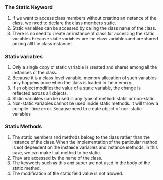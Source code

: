 ### The Static Keyword
1. If we want to access class members without creating an instance of the class, we need to declare the class members static.
2. Static variables can be accessed by calling the class name of the class.
3. There is no need to create an instance of class for accessing the static variables because static variables are the class variables and are shared among alll the class instances.

### Static variables
1. Only a single copy of static variable is created and shared among all the instances of the class.
2. Because it is a class-level variable, memory allocation of such variables only happens once when the class is loaded in the memory.
3. If an object modifies the value of a static variable, the change is reflected across all objects.
4. Static variables can be used in any type of method: static or non-static.
5. Non-static variables cannot be used inside static methods. it will throw a compile -time error. Because need to create object of non-static variables

### Static Methods
1. The static members and methods belong to the class rather than the instance of the class. When the implementation of the particular method is not dependent on the instance variables and instance methods, in this case, we can make that method to be static.
2. They are accessed by the name of the class.
3. The keywords such as this and super are not used in the body of the static method.
4. The modification of the static field value is not allowed.
